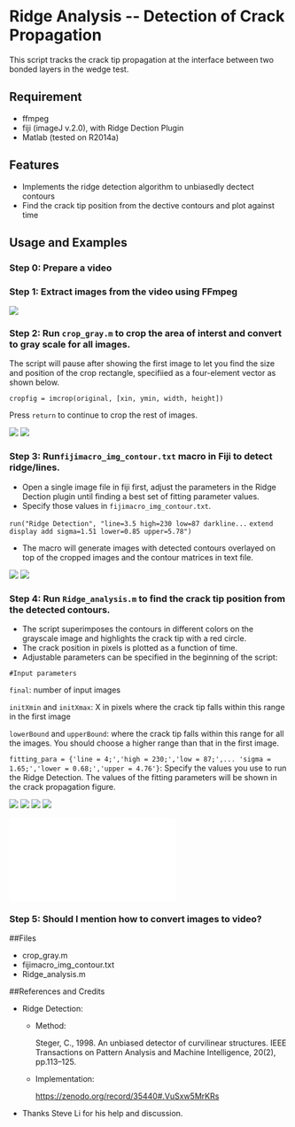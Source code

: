 # Ridge Analysis -- Detection of Crack Propagation

This script tracks the crack tip propagation at the interface between two bonded layers in the wedge test.

## Requirement
* ffmpeg
* fiji (imageJ v.2.0), with Ridge Dection Plugin
* Matlab (tested on R2014a)

## Features
* Implements the ridge detection algorithm to unbiasedly dectect contours
* Find the crack tip position from the dective contours and plot against time

## Usage and Examples
### Step 0: Prepare a video
### Step 1: Extract images from the video using FFmpeg
![](images/image-0001.png)
### Step 2: Run `crop_gray.m` to crop the area of interst and convert to gray scale for all images.

The script will pause after showing the first image to let you find the size and position of the crop rectangle, specifiied as a four-element vector as shown below.

`cropfig = imcrop(original, [xin, ymin, width, height])`

Press `return` to continue to crop the rest of images.

![](images/image-0001-crop.png)
![](images/image-0813-crop.png)

### Step 3: Run`fijimacro_img_contour.txt` macro in Fiji to detect ridge/lines.

* Open a single image file in fiji first, adjust the parameters in the Ridge Dection plugin until finding a best set of fitting parameter values.
* Specify those values in `fijimacro_img_contour.txt`.

`run("Ridge Detection", "line=3.5 high=230 low=87 darkline...`
`extend display add sigma=1.51 lower=0.85 upper=5.78")`

* The macro will generate images with detected contours overlayed on top of the cropped images and the contour matrices in text file.

![](images/image-0001-crop.png)
![](images/image-0813-crop.png)

### Step 4: Run `Ridge_analysis.m` to find the crack tip position from the detected contours.
* The script superimposes the contours in different colors on the grayscale image and highlights the crack tip with a red circle.
* The crack position in pixels is plotted as a function of time.
* Adjustable parameters can be specified in the beginning of the script:

`#Input parameters`

`final`: number of input images

`initXmin` and `initXmax`: X in pixels where the crack tip falls within this range in the first image

`lowerBound` and `upperBound`: where the crack tip falls within this range for all the images. You should choose a higher range than that in the first image.

`fitting_para = {'line = 4;','high = 230;','low = 87;',...
    'sigma = 1.65;','lower = 0.68;','upper = 4.76'}`: Specify the values you use to run the Ridge Detection. The values of the fitting parameters will be shown in the crack propagation figure.


<img src="/Users/chyayan/wedge_test_analysis/20150917_2/result/image-0001-contours.png">
<img src="/Users/chyayan/wedge_test_analysis/20150917_2/result/image-0813-contours.png">
<img src="/Users/chyayan/wedge_test_analysis/20150917_2/result/image-0001-overlay.png">
<img src="/Users/chyayan/wedge_test_analysis/20150917_2/result/image-0813-overlay.png">

![](images/crackgrowth.pdf)

### Step 5: Should I mention how to convert images to video?


##Files
* crop_gray.m
* fijimacro\_img_contour.txt
* Ridge_analysis.m

##References and Credits
* Ridge Detection:
  * Method:

     Steger, C., 1998. An unbiased detector of curvilinear structures. IEEE Transactions on Pattern Analysis and Machine Intelligence, 20(2), pp.113–125.
  * Implementation:

      <https://zenodo.org/record/35440#.VuSxw5MrKRs>

* Thanks Steve Li for his help and discussion.
